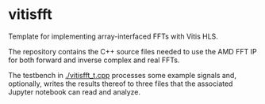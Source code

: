 # vitisfft
Template for implementing array-interfaced FFTs with Vitis HLS.

The repository contains the C++ source files needed to use the AMD FFT IP for both forward and inverse complex and real FFTs.

The testbench in [./vitisfft_t.cpp](vitisfft_t.cpp) processes some example signals and, optionally, writes the results thereof to three files that the associated Jupyter notebook can read and analyze.
